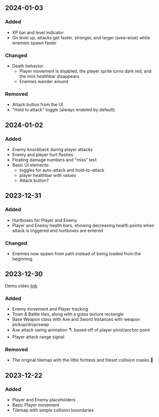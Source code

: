 ## 2024-01-03
### Added
- XP bar and level indicator
- On level up, attacks get faster, stronger, and larger (area-wise) while enemies spawn faster

### Changed
- Death behavior:
  - Player movement is disabled, the player sprite turns dark red, and the mini healthbar disappears
  - Enemies wander around

### Removed
- Attack button from the UI
- "Hold to attack" toggle (always enabled by default)


## 2024-01-02
### Added
- Enemy knockback during player attacks
- Enemy and player hurt flashes
- Floating damage numbers and "miss" text
- Basic UI elements:
  - toggles for auto-attack and hold-to-attack
  - player healthbar with values
  - Attack button?


## 2023-12-31
### Added
- Hurtboxes for Player and Enemy
- Player and Enemy health bars, showing decreasing health points when attack is triggered and hurtboxes are entered

### Changed
- Enemies now spawn from path instead of being loaded from the beginning


## 2023-12-30
Demo video [link](https://www.youtube.com/watch?v=V1uBrWeMzxg)
### Added
- Enemy movement and Player tracking
- Town & Battle tiles, along with a grass texture rectangle
- Base Weapon class with Axe and Sword instances with weapon pickup/drop/swap
- Axe attack swing animation 🪓 based off of player pivot/anchor point
- Player attack range signal

### Removed
- The original tilemap with the little fortress and tileset collision masks 🥲


## 2023-12-22
### Added
- Player and Enemy placeholders
- Basic Player movement
- Tilemap with simple collision boundaries
